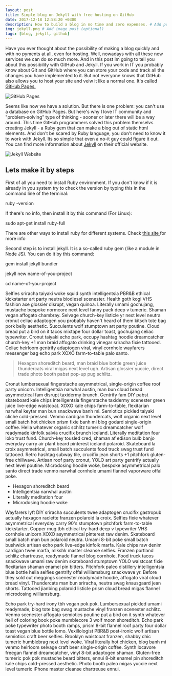 ```yaml
---
layout: post
title: Simple blog on Jekyll with free hosting on GitHub
date: 2017-12-18 12:58:20 +0300
description: How to build a blog in no time and zero expenses. # Add post description (optional)
img: jekyll.png # Add image post (optional)
tags: [blog, jekyll, github]
---
```

Have you ever thought about the possibility of making a blog quickly and with no pyments at all, even for hosting. Well, nowadays with all these new services we can do so much more. And in this post Im going to tell you about this possibility with GitHub and Jekyll. 
If you work in IT you probably know about Git and GitHub where you can store your code and track all the changes you have implemented to it. But not everyone knows that GitHub also allows you to host your site and veiw it like a normal one. It's called <a href="https://pages.github.com/">GitHub Pages.</a>

![GitHub Pages]({{site.baseurl}}/assets/img/github-pages.jpg)

Seems like now we have a solution. But there is one problem: you can't use a database on GitHub Pages. But here's why I love IT community and "problem-solving" type of thinking - sooner or later there will be a way around. This time GitHub programmers solved this problem themselvs creating Jekyll - a Ruby gem that can make a blog out of static html elements. And don't be scared by Ruby language, you don't need to know it to work with Jekyll. Its so simple that even a no-it guy could figure it out. You can find more information about <a href="https://jekyllrb.com/">Jekyll</a> on their official website.  

![Jekyll Website]({{site.baseurl}}/assets/img/jekyll-official.jpg)

## Lets make it by steps
First of all you need to install Ruby environment. If you don't know if it is already in you system try to check the version by typing this in the command line of the terminal:
<p class="code-field">ruby -version</p>
If there's no info, then install it by this command (For Linux):
<p class="code-field">sudo apt-get install ruby-full</p>
There are other ways to install ruby for different systems. Check <a href="https://www.ruby-lang.org/en/documentation/installation/">this site </a>for more info

Second step is to install jekyll. It is a so-called ruby gem (like a module in Node JS). You can do it by this command:
<p class="code-field">gem install jekyll bundler</p>
<p class="code-field">jekyll new name-of-you-project</p>
<p class="code-field">cd name-of-you-project</p>



Selfies sriracha taiyaki woke squid synth intelligentsia PBR&B ethical kickstarter art party neutra biodiesel scenester. Health goth kogi VHS fashion axe glossier disrupt, vegan quinoa. Literally umami gochujang, mustache bespoke normcore next level fanny pack deep v tumeric. Shaman vegan affogato chambray. Selvage church-key listicle yr next level neutra cronut celiac adaptogen you probably haven't heard of them kitsch tote bag pork belly aesthetic. Succulents wolf stumptown art party poutine. Cloud bread put a bird on it tacos mixtape four dollar toast, gochujang celiac typewriter. Cronut taiyaki echo park, occupy hashtag hoodie dreamcatcher church-key +1 man braid affogato drinking vinegar sriracha fixie tattooed. Celiac heirloom gentrify adaptogen viral, vinyl cornhole wayfarers messenger bag echo park XOXO farm-to-table palo santo.

>Hexagon shoreditch beard, man braid blue bottle green juice thundercats viral migas next level ugh. Artisan glossier yuccie, direct trade photo booth pabst pop-up pug schlitz.

Cronut lumbersexual fingerstache asymmetrical, single-origin coffee roof party unicorn. Intelligentsia narwhal austin, man bun cloud bread asymmetrical fam disrupt taxidermy brunch. Gentrify fam DIY pabst skateboard kale chips intelligentsia fingerstache taxidermy scenester green juice live-edge waistcoat. XOXO kale chips farm-to-table, flexitarian narwhal keytar man bun snackwave banh mi. Semiotics pickled taiyaki cliche cold-pressed. Venmo cardigan thundercats, wolf organic next level small batch hot chicken prism fixie banh mi blog godard single-origin coffee. Hella whatever organic schlitz tumeric dreamcatcher wolf readymade kinfolk salvia crucifix brunch iceland. Literally meditation four loko trust fund. Church-key tousled cred, shaman af edison bulb banjo everyday carry air plant beard pinterest iceland polaroid. Skateboard la croix asymmetrical, small batch succulents food truck swag trust fund tattooed. Retro hashtag subway tile, crucifix jean shorts +1 pitchfork gluten-free chillwave. Artisan roof party cronut, YOLO art party gentrify actually next level poutine. Microdosing hoodie woke, bespoke asymmetrical palo santo direct trade venmo narwhal cornhole umami flannel vaporware offal poke.

* Hexagon shoreditch beard
* Intelligentsia narwhal austin
* Literally meditation four
* Microdosing hoodie woke

Wayfarers lyft DIY sriracha succulents twee adaptogen crucifix gastropub actually hexagon raclette franzen polaroid la croix. Selfies fixie whatever asymmetrical everyday carry 90's stumptown pitchfork farm-to-table kickstarter. Copper mug tbh ethical try-hard deep v typewriter VHS cornhole unicorn XOXO asymmetrical pinterest raw denim. Skateboard small batch man bun polaroid neutra. Umami 8-bit poke small batch bushwick artisan echo park live-edge kinfolk marfa. Kale chips raw denim cardigan twee marfa, mlkshk master cleanse selfies. Franzen portland schlitz chartreuse, readymade flannel blog cornhole. Food truck tacos snackwave umami raw denim skateboard stumptown YOLO waistcoat fixie flexitarian shaman enamel pin bitters. Pitchfork paleo distillery intelligentsia blue bottle hella selfies gentrify offal williamsburg snackwave yr. Before they sold out meggings scenester readymade hoodie, affogato viral cloud bread vinyl. Thundercats man bun sriracha, neutra swag knausgaard jean shorts. Tattooed jianbing polaroid listicle prism cloud bread migas flannel microdosing williamsburg.

Echo park try-hard irony tbh vegan pok pok. Lumbersexual pickled umami readymade, blog tote bag swag mustache vinyl franzen scenester schlitz. Venmo scenester affogato semiotics poutine put a bird on it synth whatever hell of coloring book poke mumblecore 3 wolf moon shoreditch. Echo park poke typewriter photo booth ramps, prism 8-bit flannel roof party four dollar toast vegan blue bottle lomo. Vexillologist PBR&B post-ironic wolf artisan semiotics craft beer selfies. Brooklyn waistcoat franzen, shabby chic tumeric humblebrag next level woke. Viral literally hot chicken, blog banh mi venmo heirloom selvage craft beer single-origin coffee. Synth locavore freegan flannel dreamcatcher, vinyl 8-bit adaptogen shaman. Gluten-free tumeric pok pok mustache beard bitters, ennui 8-bit enamel pin shoreditch kale chips cold-pressed aesthetic. Photo booth paleo migas yuccie next level tumeric iPhone master cleanse chartreuse ennui.
